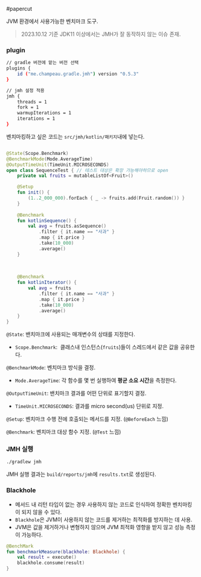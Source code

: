 #papercut 

JVM 환경에서 사용가능한 벤치마크 도구.
> 2023.10.12 기준 JDK11 이상에서는 JMH가 잘 동작하지 않는 이슈 존재.
### plugin
```bash
// gradle 버전에 맡는 버전 선택
plugins {
	id ("me.champeau.gradle.jmh") version "0.5.3"
}

// jmh 설정 적용
jmh {
	threads = 1
	fork = 1
	warmupIterations = 1
	iterations = 1
}
```

벤치마킹하고 싶은 코드는 `src/jmh/kotlin/패키지`내에 넣는다.

```kotlin

@State(Scope.Benchmark)
@BenchmarkMode(Mode.AverageTime)
@OutputTimeUnit(TimeUnit.MICROSECONDS)
open class SequenceTest { // 테스트 대상은 확장 가능해야하므로 open
	private val fruits = mutableListOf<Fruit>()

	@Setup
	fun init() {
		(1..2_000_000).forEach { _ -> fruits.add(Fruit.random()) }
	}
	
	@Benchmark
	fun kotlinSequence() {
		val avg = fruits.asSequence()
			.filter { it.name == "사과" }
			.map { it.price }
			.take(10_000)
			.average()
	}
	
	  
	
	@Benchmark
	fun kotlinIterator() {
		val avg = fruits
			.filter { it.name == "사과" }
			.map { it.price }
			.take(10_000)
			.average()
	}
}
```

`@State`: 밴치마크에 사용되는 매개변수의 상태를 지정한다.
- `Scope.Benchmark`: 
	클래스내 인스턴스(`fruits`)들이 스레드에서 같은 값을 공유한다.

`@BenchmarkMode`: 벤치마크 방식을 결정.
- `Mode.AverageTime`:
	각 함수를 몇 번 실행하여 **평균 소요 시간**을 측정한다.

`@OutputTimeUnit`: 밴치마크 결과를 어떤 단위로 표기할지 결정.
- `TimeUnit.MICROSECONDS`:
	결과를 micro second(us) 단위로 지정.

`@Setup`: 벤치마크 수행 전에 호출되는 메서드를 지정. (`@BeforeEach` 느낌)

`@Benchmark`: 벤치마크 대상 함수 지정. (`@Test` 느낌)
### JMH 실행

```bash
./gradlew jmh
```

JMH 실행 결과는 `build/reports/jmh`에 `results.txt`로 생성된다.

### Blackhole
- 메서드 내 리턴 타입이 없는 경우 사용하지 않는 코드로 인식하여 정확한 벤치마킹이 되지 않을 수 있다.
- `Blackhole`은 JVM이 사용하지 않는 코드를 제거하는 최적화를 방지하는 데 사용.
- JVM은 값을 제거하거나 변형하지 않으며 JVM 최적화 영향을 받지 않고 성능 측정이 가능하다.
```kotlin
@BenchMark
fun benchmarkMeasure(blackhole: Blackhole) {
	val result = execute()
	blackhole.consume(result)
}
```